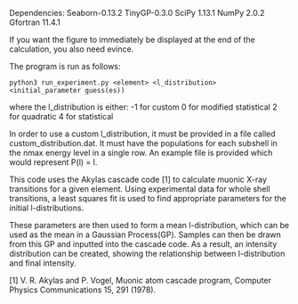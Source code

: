 Dependencies: 
Seaborn-0.13.2
TinyGP-0.3.0
SciPy 1.13.1
NumPy 2.0.2
Gfortran 11.4.1

If you want the figure to immediately be displayed at the end of the calculation, you also need evince.

The program is run as follows:

`python3 run_experiment.py <element> <l_distribution> <initial_parameter guess(es))`

where the l\_distribution is either:
    -1 for custom
    0 for modified statistical
    2 for quadratic 
    4 for statistical

In order to use a custom l\_distribution, it must be provided in a file called custom\_distribution.dat. It must have the populations for each subshell in the nmax energy level in a single row. An example file is provided which would represent P(l) = l.

This code uses the Akylas cascade code [1] to calculate muonic X-ray transitions for a given element. Using experimental data for whole shell transitions, a least squares fit is used to find appropriate parameters for the initial l-distributions.

These parameters are then used to form a mean l-distribution, which can be used as the mean in a Gaussian Process(GP). Samples can then be drawn from this GP and inputted into the cascade code. As a result, an intensity distribution can be created, showing the relationship between l-distribution and final intensity.


[1] V. R. Akylas and P. Vogel, Muonic atom cascade program, Computer Physics Communications 15, 291 (1978).

